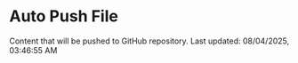 # Auto Push File

Content that will be pushed to GitHub repository.
Last updated: 08/04/2025, 03:46:55 AM